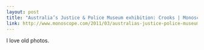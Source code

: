 ```yaml
---
layout: post
title: "Australia’s Justice & Police Museum exhibition: Crooks | Monoscope"
link: http://www.monoscope.com/2011/03/australias-justice-police-museum-exhibition-crooks/
---
```

I love old photos.
